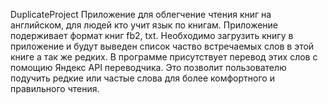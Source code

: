 DuplicateProject
Приложение для облегчение чтения книг на английском, для людей кто учит язык по книгам.
Приложение подерживает формат книг fb2, txt. 
Необходимо загрузить книгу в приложение и будут выведен список частво встречаемых слов в этой книге а так же редких.
В программе присутствует перевод этих слов с помощию Яндекс API переводчика.
Это позволит пользователю подучить редкие или частые слова для более комфортного и правильного чтения.
